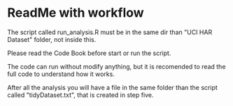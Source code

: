 # ReadMe with workflow
The script called run_analysis.R must be in the same dir than "UCI HAR Dataset" folder, not inside this.

Please read the Code Book before start or run the script.

The code can run without modify anything, but it is recomended to read the full code to understand how it works.

After all the analysis you will have a file in the same folder than the script called "tidyDataset.txt", that is created in step five.
